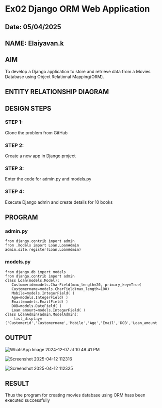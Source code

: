 # Ex02 Django ORM Web Application
## Date: 05/04/2025
## NAME: Elaiyavan.k

## AIM
To develop a Django application to store and retrieve data from a Movies Database using Object Relational Mapping(ORM).

## ENTITY RELATIONSHIP DIAGRAM



## DESIGN STEPS

### STEP 1:
Clone the problem from GitHub

### STEP 2:
Create a new app in Django project

### STEP 3:
Enter the code for admin.py and models.py

### STEP 4:
Execute Django admin and create details for 10 books

## PROGRAM
### admin.py
```
from django.contrib import admin
from .models import Loan,LoanAdmin
admin.site.register(Loan,LoanAdmin)
```
### models.py
```
from django.db import models
from django.contrib import admin
class Loan(models.Model):
   Customerid=models.CharField(max_length=20, primary_key=True)
   Customername=models.CharField(max_length=100)
   Mobile=models.IntegerField( )
   Age=models.IntegerField( )
   Email=models.EmailField( )
   DOB=models.DateField( )
   Loan_amount=models.IntegerField( )
class LoanAdmin(admin.ModelAdmin):
    list_display=('Customerid','Customername','Mobile','Age','Email','DOB','Loan_amount')

```
## OUTPUT
![WhatsApp Image 2024-12-07 at 10 48 41 PM](https://github.com/user-attachments/assets/65e9e71a-6c8e-4da4-959e-715097a2981a)


![Screenshot 2025-04-12 112316](https://github.com/user-attachments/assets/1ef53e40-7070-4c39-8e48-ce07daa781ee)


![Screenshot 2025-04-12 112325](https://github.com/user-attachments/assets/c8b16186-c837-4db7-ad94-9f14c2d543df)


## RESULT
Thus the program for creating movies database using ORM hass been executed successfully
